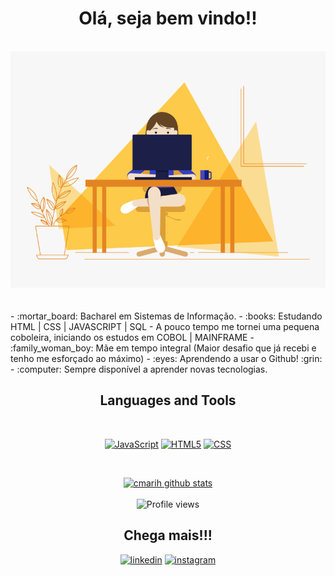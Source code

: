 <div align="center">

# Olá, seja bem vindo!! 
<br>
  <img alt="GIF" src="https://github.com/cmarih/cmarih/blob/master/img/programmer.gif?raw=true" />
</div>
<br><br>
- :mortar_board: Bacharel em Sistemas de Informação.
- :books: Estudando HTML | CSS | JAVASCRIPT | SQL  - A pouco tempo me tornei uma pequena coboleira, iniciando os estudos em COBOL | MAINFRAME
- :family_woman_boy: Mãe em tempo integral (Maior desafio que já recebi e tenho me esforçado ao máximo)
- :eyes: Aprendendo a usar o Github! :grin:
- :computer: Sempre disponível a aprender novas tecnologias.


<div align="center">

## Languages and Tools

<p>
 <br>
 
<a href="https://www.javascript.com/"><img alt="JavaScript" title="JavaScript" width="30" height="30" src="https://image.flaticon.com/icons/svg/919/919828.svg"></a> 
<a href="https://developer.mozilla.org/pt-BR/docs/Web/HTML/HTML5"><img alt="HTML5" title="HTML5" width="30" height="30" src="https://image.flaticon.com/icons/svg/732/732212.svg"></a>
<a href="https://developer.mozilla.org/pt-BR/docs/Web/CSS" ><img alt="CSS" title="CSS" width="30" height="30" src="https://image.flaticon.com/icons/svg/732/732190.svg"></a>
</p>
<br>
 


[![cmarih github stats](https://github-readme-stats.vercel.app/api?username=cmarih)](https://github.com/cmarih/github-readme-stats)
<br><br>
![Profile views](https://gpvc.arturio.dev/felipedoamarals)

## Chega mais!!!

<a href="https://www.linkedin.com/in/marilene-costa/"><img alt="linkedin" title="linkedin" width="30" height="30" src="https://img.icons8.com/fluent/48/000000/linkedin.png"></a>  <a href="https://www.instagram.com/cmarihc/"><img alt="instagram" title="instagram" width="30" height="30" src="https://img.icons8.com/fluent/48/000000/instagram-new.png"></a> 

</div>